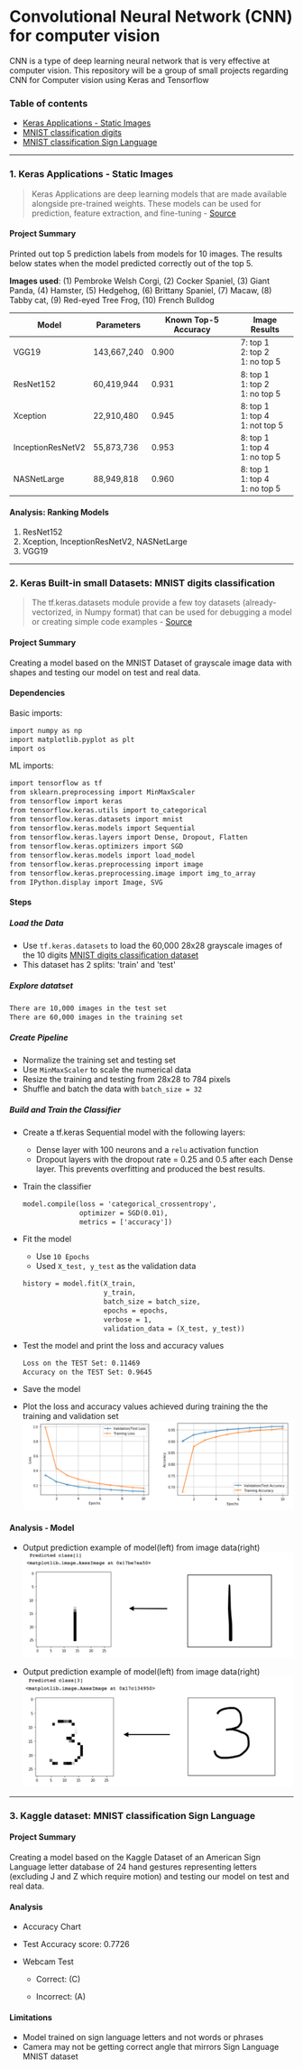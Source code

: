 # Convolutional Neural Network (CNN) for computer vision
CNN is a type of deep learning neural network that is very effective at computer vision. This repository will be a group of small projects regarding CNN for Computer vision using Keras and Tensorflow




### Table of contents
* [Keras Applications - Static Images](#1-keras-applications---static-images)
* [MNIST classification digits](#2-keras-built-in-small-datasets-mnist-digits-classification)
* [MNIST classification Sign Language](#3-kaggle-dataset-mnist-classification-sign-language)


---

### 1. Keras Applications - Static Images
> Keras Applications are deep learning models that are made available alongside pre-trained weights. These models can be used for prediction, feature extraction, and fine-tuning - [Source](https://keras.io/api/applications)

#### Project Summary
Printed out top 5 prediction labels from models for 10 images. The results below states when the model predicted correctly out of the top 5.


**Images used**: (1) Pembroke Welsh Corgi, (2) Cocker Spaniel, (3) Giant Panda, (4) Hamster, (5) Hedgehog, (6) Brittany Spaniel, (7) Macaw, (8) Tabby cat, (9) Red-eyed Tree Frog, (10) French Bulldog 



Model | Parameters | Known Top-5 Accuracy |Image Results
------|------------|----------------------|------------- 
VGG19 | 143,667,240 | 0.900 | 7: top 1<br>2: top 2<br>1: no top 5
ResNet152 | 60,419,944| 0.931 | 8: top 1<br>1: top 2<br>1: no top 5
Xception | 22,910,480 | 0.945 | 8: top 1 <br>1: top 4<br>1: not top 5
InceptionResNetV2 | 55,873,736 | 0.953 | 8: top 1<br>1: top 4<br>1: no top 5
NASNetLarge | 88,949,818 | 0.960 | 8: top 1<br>1: top 4<br>1: no top 5


#### Analysis: Ranking Models
1. ResNet152<br>
2. Xception, InceptionResNetV2, NASNetLarge<br>
3. VGG19

---

### 2. Keras Built-in small Datasets: MNIST digits classification 
> The tf.keras.datasets module provide a few toy datasets (already-vectorized, in Numpy format) that can be used for debugging a model or creating simple code examples - [Source](https://keras.io/api/datasets)

#### Project Summary
Creating a model based on the MNIST Dataset of grayscale image data with shapes and testing our model on test and real data.


#### Dependencies

Basic imports:
```
import numpy as np
import matplotlib.pyplot as plt
import os
```


ML imports:
```
import tensorflow as tf
from sklearn.preprocessing import MinMaxScaler
from tensorflow import keras
from tensorflow.keras.utils import to_categorical
from tensorflow.keras.datasets import mnist
from tensorflow.keras.models import Sequential
from tensorflow.keras.layers import Dense, Dropout, Flatten
from tensorflow.keras.optimizers import SGD
from tensorflow.keras.models import load_model
from tensorflow.keras.preprocessing import image
from tensorflow.keras.preprocessing.image import img_to_array
from IPython.display import Image, SVG
```



#### Steps
##### Load the Data
- Use `tf.keras.datasets` to load the 60,000 28x28 grayscale images of the 10 digits [MNIST digits classification dataset](https://keras.io/api/datasets/mnist/)
- This dataset has 2 splits: 'train' and 'test'

##### Explore datatset
```
There are 10,000 images in the test set
There are 60,000 images in the training set
```


##### Create Pipeline
- Normalize the training set and testing set
- Use `MinMaxScaler` to scale the numerical data
- Resize the training and testing from 28x28 to 784 pixels
- Shuffle and batch the data with `batch_size = 32`


##### Build and Train the Classifier
- Create a tf.keras Sequential model with the following layers:
	- Dense layer with 100 neurons and a `relu` activation function
	- Dropout layers with the dropout rate = 0.25 and 0.5 after each Dense layer. This prevents overfitting and produced the best results.
- Train the classifier
	```
	model.compile(loss = 'categorical_crossentropy',
	              optimizer = SGD(0.01),
	              metrics = ['accuracy'])
	```

- Fit the model
	- Use `10 Epochs`
	- Used `X_test, y_test` as the validation data
	
	```
	history = model.fit(X_train,
	                    y_train,
	                    batch_size = batch_size,
	                    epochs = epochs,
	                    verbose = 1,
		                validation_data = (X_test, y_test))
	```
- Test the model and print the loss and accuracy values
	```
	Loss on the TEST Set: 0.11469
	Accuracy on the TEST Set: 0.9645
	```

- Save the model
- Plot the loss and accuracy values achieved during training the the training and validation set
![](https://github.com/diannejardinez/cnn-for-computer-vision/blob/main/CNN-MNIST-digits/Images/loss_and_accuracy_charts.png)


#### Analysis - Model
- Output prediction example of model(left) from image data(right)
![](https://github.com/diannejardinez/cnn-for-computer-vision/blob/main/CNN-MNIST-digits/Images/output_1.png)

- Output prediction example of model(left) from image data(right)
![](https://github.com/diannejardinez/cnn-for-computer-vision/blob/main/CNN-MNIST-digits/Images/output_3.png)


---

### 3. Kaggle dataset: MNIST classification Sign Language

#### Project Summary
Creating a model based on the Kaggle Dataset of an American Sign Language letter database of 24 hand gestures representing letters (excluding J and Z which require motion) and testing our model on test and real data.

#### Analysis
- Accuracy Chart
	![]()
- Test Accuracy score: 0.7726

- Webcam Test
	- Correct: (C)
	![]()

	- Incorrect: (A)
	![]()
	![]()

#### Limitations
- Model trained on sign language letters and not words or phrases
- Camera may not be getting correct angle that mirrors Sign Language MNIST dataset 



